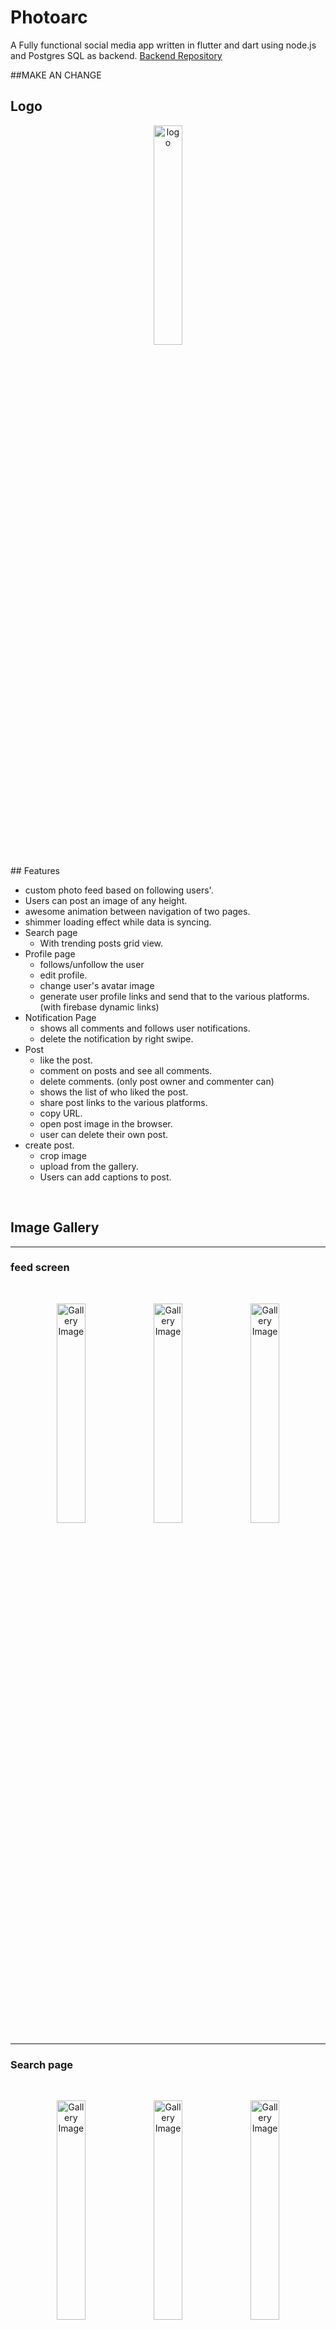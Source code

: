 # **Photoarc**

A Fully functional social media app written in flutter and dart using node.js and Postgres SQL as backend.
[Backend Repository](https://github.com/Ansh-Rathod/Photoarc-app-backend-nodejs)

##MAKE AN CHANGE 
## Logo
<p align="center">
<img src="screenshots/Screenshot_20211119-194607.png" alt="logo" width="30%"/>

</p>
## Features

- custom photo feed based on following users'.
- Users can post an image of any height.
- awesome animation between navigation of two pages.
- shimmer loading effect while data is syncing.
- Search page
  - With trending posts grid view.
- Profile page
  - follows/unfollow the user
  - edit profile.
  - change user's avatar image
  - generate user profile links and send that to the various platforms. (with firebase dynamic links)
- Notification Page
  - shows all comments and follows user notifications.
  - delete the notification by right swipe.
- Post
  - like the post.
  - comment on posts and see all comments.
  - delete comments. (only post owner and commenter can)
  - shows the list of who liked the post.
  - share post links to the various platforms.
  - copy URL.
  - open post image in the browser.
  - user can delete their own post.
- create post.
  - crop image
  - upload from the gallery.
  - Users can add captions to post.

<br/>

## Image Gallery

<hr/>

### feed screen

<br>

<p align="center">
<img src="screenshots/20211122_171350.gif" alt="Gallery Image" width="30%" />
<img src="screenshots/Screenshot_20211122-170954.jpg" alt="Gallery Image" width="30%" />
<img src="screenshots/Screenshot_20211122-173452.jpg" alt="Gallery Image" width="30%" />
</p>
<hr/>

### Search page

<br>

<p align="center">
<img src="screenshots/20211122_172256.gif" alt="Gallery Image" width="30%" />
<img src="screenshots/Screenshot_20211122-173514.jpg" alt="Gallery Image" width="30%" />
<img src="screenshots/Screenshot_20211122-172157.jpg" alt="Gallery Image" width="30%" />
</p>
<hr/>

### Activity page

<br>

<p align="center">
<img src="screenshots/20211122_172832.gif" alt="Gallery Image" width="30%" />
<img src="screenshots/Screenshot_20211122-172659.jpg" alt="Gallery Image" width="30%" />
<img src="screenshots/Screenshot_20211122-173528.jpg" alt="Gallery Image" width="30%" />
</p>
<hr/>

### Profile page

<br>

<p align="center">
<img src="screenshots/20211122_173115.gif" alt="Gallery Image" width="30%" />
<img src="screenshots/Screenshot_20211122-173536.jpg" alt="Gallery Image" width="30%" />
<img src="screenshots/Screenshot_20211122-173550.jpg" alt="Gallery Image" width="30%" />
</p>
<hr/>

## Dependencies

- [cupertino_icons](https://pub.dev/packages/cupertino_icons)
- [firebase_auth](https://pub.dev/packages/firebase_auth)
- [firebase_core](https://pub.dev/packages/firebase_core)
- [http](https://pub.dev/packages/http)
- [flutter_bloc](https://pub.dev/packages/flutter_bloc)
- [equatable](https://pub.dev/packages/equatable)
- [shared_preferences](https://pub.dev/packages/shared_preferences)
- [logger](https://pub.dev/packages/logger)
- [image_cropper](https://pub.dev/packages/image_cropper)
- [image_picker](https://pub.dev/packages/image_picker)
- [uuid](https://pub.dev/packages/uuid)
- [scrollable_positioned_list](https://pub.dev/packages/scrollable_positioned_list)
- [cached_network_image](https://pub.dev/packages/cached_network_image)
- [firebase_dynamic_links](https://pub.dev/packages/firebase_dynamic_links)
- [shimmer](https://pub.dev/packages/shimmer)
- [share](https://pub.dev/packages/share)
- [url_launcher](https://pub.dev/packages/url_launcher)
- [flutter_phoenix](https://pub.dev/packages/flutter_phoenix)
- [font_awesome_flutter](https://pub.dev/packages/font_awesome_flutter)

## How to run?

To clone and run this application, you'll need [Git](https://git-scm.com/downloads) and [Flutter](https://flutter.dev/docs/get-started/install) installed on your computer. From your command line:

### Clone this repository

```bash
$ git clone https://github.com/Appii00/Flutter-Bloc-MovieDB-App.git
```

### Go into the repository

```bash
$ cd Flutter-Bloc-MovieDB-App
```

### Install dependencies

```bash
$ flutter packages get
```

### Run the app

```bash
$ flutter run
```
